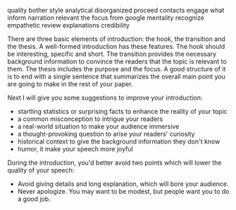 quality
bother
style
analytical
disorganized
proceed
contacts
engage
what
inform
narration
relevant
the focus
from google
mentality
recognize
empathetic
review
explanations
credibility

There are three basic elements of introduction: the hook, the transition and the thesis. A well-formed introduction has these features. The hook should be interesting, specific and short. The transition provides the necessary background information to convince the readers that the topic is relevant to them. The thesis includes the purpose and the focus. A good structure of it is to end with a single sentence that summarizes the overall main point you are going to make in the rest of your paper.

Next I will give you some suggestions to improve your introduction:

- startling statistics or surprising facts to enhance the reality of your topic
- a common misconception to intrigue your readers
- a real-world situation to make your audience immersive
- a thought-provoking question to arise your readers' curiosity
- historical context to give the background information they don't know
- humor, it make your speech more joyful

During the introduction, you'd better avoid two points which will lower the quality of your speech:

- Avoid giving details and long explanation, which will bore your audience.
- Never apologize. You may want to be modest, but people want you to do a good job.
